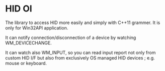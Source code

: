 # HID OI
The library to access HID more easily and simply with C++11 grammer.
It is only for Win32API application. 

It can notify connection/disconnection of a device by watching WM_DEVICECHANGE.

It can watch also WM_INPUT, so you can read input report not only from custom HID I/F but also from exclusively OS managed HID devices ; e.g. mouse or keyboard.

